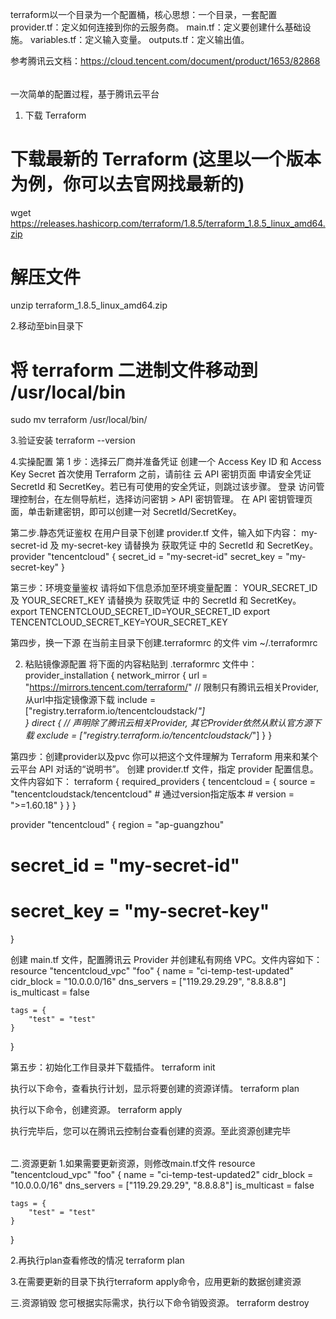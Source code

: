 terraform以一个目录为一个配置桶，核心思想：一个目录，一套配置
provider.tf：定义如何连接到你的云服务商。
main.tf：定义要创建什么基础设施。
variables.tf：定义输入变量。
outputs.tf：定义输出值。

参考腾讯云文档：https://cloud.tencent.com/document/product/1653/82868
######
一次简单的配置过程，基于腾讯云平台
1. 下载 Terraform
# 下载最新的 Terraform (这里以一个版本为例，你可以去官网找最新的)
wget https://releases.hashicorp.com/terraform/1.8.5/terraform_1.8.5_linux_amd64.zip

# 解压文件
unzip terraform_1.8.5_linux_amd64.zip


2.移动至bin目录下
# 将 terraform 二进制文件移动到 /usr/local/bin
sudo mv terraform /usr/local/bin/

3.验证安装
terraform --version

4.实操配置
第 1 步：选择云厂商并准备凭证
创建一个 Access Key ID 和 Access Key Secret
首次使用 Terraform 之前，请前往 云 API 密钥页面 申请安全凭证 SecretId 和 SecretKey。若已有可使用的安全凭证，则跳过该步骤。
登录 访问管理控制台，在左侧导航栏，选择访问密钥 > API 密钥管理。
在 API 密钥管理页面，单击新建密钥，即可以创建一对 SecretId/SecretKey。

第二步.静态凭证鉴权
在用户目录下创建 provider.tf 文件，输入如下内容：
my-secret-id 及 my-secret-key 请替换为 获取凭证 中的 SecretId 和 SecretKey。
provider "tencentcloud" {
  secret_id = "my-secret-id"
  secret_key = "my-secret-key"
}

第三步：环境变量鉴权
请将如下信息添加至环境变量配置：
YOUR_SECRET_ID 及 YOUR_SECRET_KEY 请替换为 获取凭证 中的 SecretId 和 SecretKey。
export TENCENTCLOUD_SECRET_ID=YOUR_SECRET_ID
export TENCENTCLOUD_SECRET_KEY=YOUR_SECRET_KEY

第四步，换一下源
在当前主目录下创建.terraformrc 的文件
vim ~/.terraformrc

2. 粘贴镜像源配置
将下面的内容粘贴到 .terraformrc 文件中：
provider_installation {
  network_mirror {
    url = "https://mirrors.tencent.com/terraform/"
    // 限制只有腾讯云相关Provider, 从url中指定镜像源下载
    include = ["registry.terraform.io/tencentcloudstack/*"]   
  }
  direct {
    // 声明除了腾讯云相关Provider, 其它Provider依然从默认官方源下载
    exclude = ["registry.terraform.io/tencentcloudstack/*"]
  }
}

第四步：创建provider以及pvc
你可以把这个文件理解为 Terraform 用来和某个云平台 API 对话的“说明书”。
创建 provider.tf 文件，指定 provider 配置信息。文件内容如下：
terraform {
  required_providers {
    tencentcloud = {
      source = "tencentcloudstack/tencentcloud"
      # 通过version指定版本
      # version = ">=1.60.18"
    }
  }
}

provider "tencentcloud" {
  region = "ap-guangzhou"
  # secret_id = "my-secret-id"
  # secret_key = "my-secret-key"
}

创建 main.tf 文件，配置腾讯云 Provider 并创建私有网络 VPC。文件内容如下：
resource "tencentcloud_vpc" "foo" {
    name         = "ci-temp-test-updated"
    cidr_block   = "10.0.0.0/16"
    dns_servers  = ["119.29.29.29", "8.8.8.8"]
    is_multicast = false

    tags = {
        "test" = "test"
    }
}



第五步：初始化工作目录并下载插件。
terraform init



执行以下命令，查看执行计划，显示将要创建的资源详情。
terraform plan


执行以下命令，创建资源。
terraform apply

执行完毕后，您可以在腾讯云控制台查看创建的资源。至此资源创建完毕
######
二.资源更新
1.如果需要更新资源，则修改main.tf文件
resource "tencentcloud_vpc" "foo" {
    name         = "ci-temp-test-updated2"
    cidr_block   = "10.0.0.0/16"
    dns_servers  = ["119.29.29.29", "8.8.8.8"]
    is_multicast = false

    tags = {
        "test" = "test"
    }
}

2.再执行plan查看修改的情况
terraform plan


3.在需要更新的目录下执行terraform apply命令，应用更新的数据创建资源


三.资源销毁
您可根据实际需求，执行以下命令销毁资源。
terraform destroy